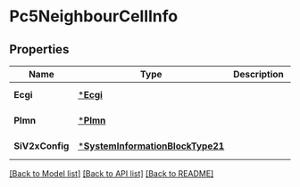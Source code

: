 # Pc5NeighbourCellInfo

## Properties
Name | Type | Description | Notes
------------ | ------------- | ------------- | -------------
**Ecgi** | [***Ecgi**](Ecgi.md) |  | [default to null]
**Plmn** | [***Plmn**](Plmn.md) |  | [default to null]
**SiV2xConfig** | [***SystemInformationBlockType21**](SystemInformationBlockType21.md) |  | [default to null]

[[Back to Model list]](../README.md#documentation-for-models) [[Back to API list]](../README.md#documentation-for-api-endpoints) [[Back to README]](../README.md)


